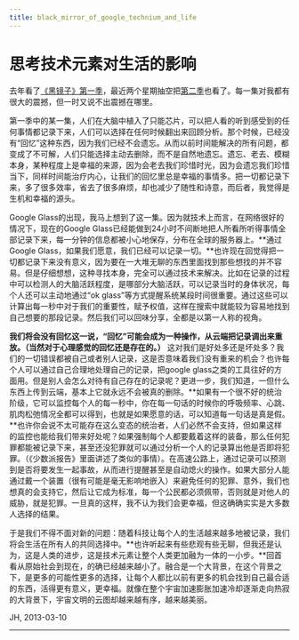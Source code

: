```yaml
---
title: black_mirror_of_google_technium_and_life
---
```


<head>
<link rel='stylesheet' href='/style/github2.css'/>
</head>

思考技术元素对生活的影响
=====================

去年看了[《黑镜子》第一季](http://movie.douban.com/subject/7054120/)，最近两个星期抽空把[第二季](http://movie.douban.com/subject/11502153/)也看了。每一集对我都有很大的震撼，但一时又说不出震撼在哪里。

第一季中的某一集，人们在大脑中植入了只能芯片，可以把人看的听到感受到的任何事情都记录下来，人们可以选择在任何时候翻出来回顾分析。那个时候，已经没有“回忆”这种东西，因为我们已经不会遗忘。从而以前时间能解决的所有问题，都变成了不可解，人们只能选择主动去删除，而不是自然地遗忘。遗忘、老去、模糊本身，某种程度上是幸福的来源，因为会老去我们珍惜时光，因为会遗忘我们珍惜当下，同样时间能治疗内心，让我们的回忆里总是幸福的事情多。把一切都记录下来，多了很多效率，省去了很多麻烦，却也减少了随性和诗意，而后者，我觉得是生机和幸福的源头。

Google Glass的出现，我马上想到了这一集。因为就技术上而言，在网络很好的情况下，现在的Google Glass已经能做到24小时不间断地把人所看所听得事情全部记录下来，每一分钟的信息都被小心地保存，分布在全球的服务器上。**通过Google Glass，如果我们愿意，我们已经可以记录一切。**也许现在回觉得把一切都记录下来没有意义，因为要在一大堆无聊的东西里面找到那些想找的并不容易。但是仔细想想，这种寻找本身，完全可以通过技术来解决。比如在记录的过程中可以检测人的大脑活跃程度，是哪部分大脑活跃，可以记录当时的身体状况，每个人还可以主动地通过“ok glass”等方式提醒系统某段时间很重要。通过这些可以计算出每一秒中对于我们的重要性，赋予权值，这样在搜索中就能较为容易地找到自己想要的那段记录。然后我们可以回味分享，全都是以第一人称的视角。

**我们将会没有回忆这一说，“回忆”可能会成为一种操作，从云端把记录调出来重放。（当然对于心理感觉的回忆还是存在的。）**
这对我们是好处多还是坏处多？我们的一切错误都被自己或者别人记录，这是否意味着我们没有重来的机会？也许每个人可以通过自己合理地处理自己的记录，把google glass之类的工具往好的方面用。但是别人会怎么对待有自己存在的记录呢？更进一步，我们知道，一但什么东西上传到云端，基本上它就永远不会被真的删除。**如果有一个很不好的统治阶级，它可以监控每个人的每一秒中，你在每一句话的时候你的呼吸频率、心跳、肌肉松弛情况全都可以得到，也就是如果愿意的话，可以知道每一句话是真是假。**也许你会说不太可能存在这么变态的统治者，人们必然不会支持，但如果这样的监控也能给我们带来好处呢？如果强制每个人都要戴着这样的装备，那么任何犯罪都能被记录下来，甚至还没犯罪就可以通过分析一个人的记录算出他是否即将犯罪。（《少数派报告》里面讲述了类似的事情）。在高速公路上，通过记录可以预测到是否将要发生一起事故，从而进行提醒甚至是自动熄火的操作。如果大部分人能通过戴一个装置（很有可能是毫无影响地嵌入）来避免任何的犯罪、意外，我们也想真的会支持它，然后让它成为标准，每一个公民都必须佩带，否则就是对他人的威胁，就是犯罪。一旦真的这样，我不认为我们会更幸福，但这确确实实是大多数人选择的结果。

于是我们不得不面对新的问题：随着科技让每个人的生活越来越多地被记录，我们将会生活在所有人的共同选择中。**也许听起来有些悲观有些无聊，但我还是认为，这是人类的进步，这是技术元素让整个人类更加融为一体的一小步。**回首看从原始社会到现在，的确已经越来越小了。融合是一个大背景，在这个背景之下，是更多的可能性更多的选择，让每个人都比以前有更多的机会找到自己最合适的东西，活得更有意义，更幸福。就像在整个宇宙加速膨胀加速冷却逐渐走向热寂的大背景下，宇宙文明的云图却越来越有序，越来越美丽。

JH, 2013-03-10

----

<div id="disqus_thread"></div>
<script type="text/javascript">
/* * * CONFIGURATION VARIABLES: EDIT BEFORE PASTING INTO YOUR WEBPAGE * * */
    var disqus_shortname = 'gaopenghigh'; // required: replace example with your forum shortname

    /* * * DON'T EDIT BELOW THIS LINE * * */
    (function() {
        var dsq = document.createElement('script'); dsq.type = 'text/javascript'; dsq.async = true;
        dsq.src = '//' + disqus_shortname + '.disqus.com/embed.js';
        (document.getElementsByTagName('head')[0] || document.getElementsByTagName('body')[0]).appendChild(dsq);
    })();
</script>
<script>
  (function(i,s,o,g,r,a,m){i['GoogleAnalyticsObject']=r;i[r]=i[r]||function(){
  (i[r].q=i[r].q||[]).push(arguments)},i[r].l=1*new Date();a=s.createElement(o),
  m=s.getElementsByTagName(o)[0];a.async=1;a.src=g;m.parentNode.insertBefore(a,m)
  })(window,document,'script','//www.google-analytics.com/analytics.js','ga');

  ga('create', 'UA-40539766-1', 'github.com');
  ga('send', 'pageview');

</script>